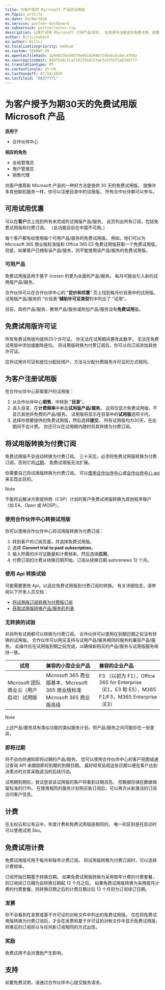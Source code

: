```yaml
---
title: 为客户提供 Microsoft 产品的试用版
ms.topic: article
ms.date: 05/04/2020
ms.service: partner-dashboard
ms.subservice: partnercenter-csp
description: 让客户试用 Microsoft 订阅产品30天。 在目录中注册这些免费试用，就像许多其他联机服务一样。
author: BillLinzbach
ms.author: BillLi
ms.localizationpriority: medium
ms.custom: SEOMAY.20
ms.openlocfilehash: 3a940370e50579e09cd24467145decbc6ec4f98a
ms.sourcegitcommit: 9d0f5e6cfcaf191f95d153ae3a53fef1ab3d6f77
ms.translationtype: MT
ms.contentlocale: zh-CN
ms.lasthandoff: 07/14/2020
ms.locfileid: "86377771"
---
```

# <a name="give-customers-30-day-free-trials-of-microsoft-products"></a>为客户授予为期30天的免费试用版 Microsoft 产品

**适用于**

- 合作伙伴中心

**相应的角色**
-   全局管理员 
-   用户管理员
-   销售代理

向客户推荐新 Microsoft 产品的一种好方法是提供 30 天的免费试用版。 就像许多其他联机服务一样，你可以注册目录中的试用版。 所有合作伙伴都可以参与。

## <a name="available-trial-offers"></a>可用试用优惠

可以在**客户**页上找到所有未完成的试用版产品/服务。 此页列出所有订阅，包括免费试用版和付费订阅。 （此功能目前在中国不可用。）

每个客户都有权使用每个可用产品/服务的免费试用版。 例如，他们可以为 Microsoft 365 商业版标准版和 Office 365 E3 免费试用版获取一个免费试用版。 但是，如果客户已拥有该产品/服务，则不能使用该产品/服务的免费试用版。

### <a name="available-products"></a>可用产品

免费试用版适用于基于 licesen 的更为全面的产品/服务。 每月可能会引入新的试用版产品/服务。

合作伙伴可以在合作伙伴中心的 "**定价和优惠**" 页上找到每月价目表中的试用版。 试用版产品/服务的 "价目表"**辅助许可证类型**列中列出了 "试用"。

目前，政府产品/服务、教育产品/服务或附加产品/服务没有**免费试用**版。

## <a name="licenses-for-free-trial-offers"></a>免费试用版许可证

所有免费试用版均提供25个许可证。 你无法在试用期间更改此数字。 无法在免费试用版中添加或删除座位。 将试用版转换为付费订阅后，你可以向订阅添加其他许可证。

应将试用许可证和座位分配给用户，方法与分配付费服务许可证的方式相同。

## <a name="sign-customers-up-for-trials"></a>为客户注册试用版

在合作伙伴中心获取客户的试用版：

1. 从合作伙伴中心**销售**，中转到 "**目录**"。 
2. 进入目录，在**计费频率**中单击**试用版产品/服务**。 这将仅显示免费试用版，不显示其他非免费的产品/服务。 试用版将显示在目录中的**试用版**选项卡内。
3. 选择你想要提供的免费试用版，然后选择**提交**。 所有试用版均为30天，在此期间不会计费。 你还可以在试用期内随时将其转换为付费订阅。

## <a name="converting-trials-to-paid-subscriptions"></a>将试用版转换为付费订阅

免费试用版不会自动转换为付费订阅。 三十天后，必须将免费试用版转换为付费订阅，否则它将[过期](#expiring-offers)。 免费试用版无法扩展。

你需要自己将试用版转换为付费订阅。 可以[使用合作伙伴中心](#convert-trials-using-partner-center)或[合作伙伴中心 api](#convert-trials-using-apis)来实现此目的。

> [!NOTE]
> 不能将云解决方案提供商（CSP）计划的客户免费试用版转换为其他程序租户（如 EA、Open 或 MOSP）。

### <a name="convert-trials-using-partner-center"></a>使用合作伙伴中心转换试用版

你可以使用合作伙伴中心将试用版转换为付费订阅：

1. 转到客户的订阅页面，并选择免费试用版。
2. 选择 **Convert trial to paid subscription**。
3. 输入所需的许可证数量和计费频率，然后选择**应用**。
4. 付费订阅的计费从转换日期开始，订阅从转换日期 autorenews 12 个月。 

### <a name="convert-trials-using-apis"></a>使用 Api 转换试验

可能需要更改 Api，以适应免费试用版到付费订阅的转换。 有关详细信息，请参阅以下开发人员文档：

- [将试用版订阅转换为付费版订阅](https://docs.microsoft.com/partner-center/develop/convert-a-trial-subscription-to-paid)
- [获取试用版转换产品/服务的列表](https://docs.microsoft.com/partner-center/develop/get-a-list-of-trial-conversion-offers)

### <a name="trials-without-conversions"></a>无转换的试验

并非所有试用都可以转换为付费订阅。 合作伙伴可以使用在到期日期之前没有转换的试用版。 合作伙伴可以购买支持与试用产品/服务相同的服务的兼容产品/服务。  此操作应在试用版到期之前完成，以确保新购买的产品/服务与试用版服务保持一致。 

|**试用**   |**兼容的小型企业产品**   |**兼容的企业产品**   |
|----------------------------|:---------------------------------|:------------------------------------------|
|Microsoft 团队商业云（用户启动）试用版   |Microsoft 365 商业版基本、Microsoft 365 商业版标准 Microsoft 365 商业版高级   | F3 （以前为 F1），Office 365 for Enterprise （E1，E3 和 E5），M365 F1/F3，M365 Enterprise （E3）   |

>[!NOTE]
>上述产品/服务具有类似功能的类似服务计划，但产品/服务之间可能存在一些差异。

### <a name="expiring-offers"></a>即将过期

将不会向你通知即将过期的产品/服务。 您可以使用合作伙伴中心的客户视图或通过查询 API 来跟踪即将到期的到期日期。 最好经常监视这些日期以便在客户达到决策点时对其采取适当的后续行动。

试用期到期后，尝试登录该试用版的客户将看到过期消息。 但数据存储在数据保留标准的行中。 在使用相同的服务计划购买新订阅后，可以再次从新激活的订阅访问客户信息。

## <a name="billing"></a>计费

在主权云和公有云中，年度计费和免费试用版是相同的。 唯一的区别是在启动时可以使用试用 Sku。

## <a name="billing-for-free-trials"></a>免费试用计费

免费试用版可用于每月和每年计费订阅。 将试用版转换为付费订阅时，可以选择计费频率。

订阅开始日期基于转换日期。 如果免费试用版转换为采用按年计费的付费套餐，则订阅续订日期为自转换日期起 12 个月之后。 如果免费试用版转换为采用按月计费的付费套餐，则转换日期之后的计费日期过后 12 个月将为订阅续订日期。

### <a name="invoices"></a>发票

你不会看到在发票或基于许可证的对帐文件中列出的免费试用版。 仅在将免费试用版转换为付费订阅后，才会在发票和基于许可证的对帐文件中显示免费试用版。 转换后的订阅将以与任何新订阅相同的方式出现。

### <a name="incentives"></a>奖励

免费试用不会对激励产生影响。

## <a name="support"></a>支持

如要免费试用，请通过合作伙伴中心提交服务请求。
